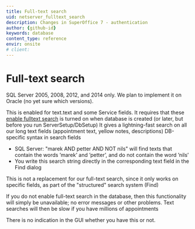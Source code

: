 ```yaml
---
title: Full-text search
uid: netserver_fulltext_search
description: Changes in SuperOffice 7 - authentication
author: {github-id}
keywords: database
content_type: reference
envir: onsite
# client:
---
```


# Full-text search

SQL Server 2005, 2008, 2012, and 2014 only. We plan to implement it on Oracle (no yet sure which versions).

This is enabled for text.text and some Service fields. It requires that these [enable fulltext search][1] is turned on when database is created (or later, but before you run ServerSetup/DbSetup)
It gives a lightning-fast search on all our long text fields (appointment text, yellow notes, descriptions)
DB-specific syntax in search fields

* SQL Server: "marek AND petter AND NOT nils" will find texts that contain the words ’marek’ and ’petter’, and do not contain the word ’nils’
* You write this search string directly in the corresponding text field in the Find dialog

This is not a replacement for our full-text search, since it only works on specific fields, as part of the "structured" search system (Find)

If you do not enable full-text search in the database, then this functionality will simply be unavailable; no error messages or other problems. Text searches will then be slow if you have millions of appointments

There is no indication in the GUI whether you have this or not.

<!-- Referenced links -->
[1]: http://technet.microsoft.com/en-us/library/ms403375(SQL.90).aspx

